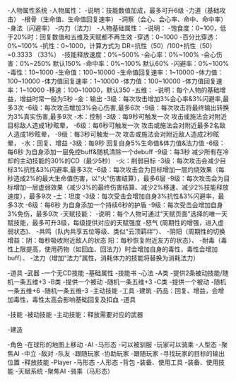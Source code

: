 -人物属性系统
  -人物属性：
    -说明：技能数值加成，最多可升6级
      -力道（基础攻击）
      -根骨（生命值、生命值回复速率）
      -洞察（会心、会心率、命中、命中率）
      -身法（闪避率）
      -内力（法力） 
  -人物基础属性：
    -说明：
      -饱食度：0~100，低于20%时：回复数值和五维及天赋都不再生效
      -穿透：0~1000
      -百分比穿透：0%~100%
      -抗性：0~1000，计算方式为  DR=抗性（50）/100+抗性（50）=0.3333 （33%）
      -技能释放速度：0%~500%
      -会心率：0%~100%
      -会心伤害：0%~250% 默认150%
      -命中率：0%~100% 默认60%
      -闪避率：0%~100%
      -毒性：10~1000
      -生命值：100~10000
      -生命值回复速率：1~10000
      -体力值：100~10000
      -体力值回复速率：1~10000
      -体力值：100~10000
      -体力值回复速率：1~10000
      -移速：100~10000，默认350
  -五维：
    -说明：每个人物的基础增益，增益时常一般为5秒
      -金：输出
        -3级：每次攻击增加3%会心率&3%闪避率,最多3次 
        -6级：每次攻击增加3%会心伤害,最多6次 
        -9级：每次攻击将最终输出转换为3%真实伤害,最多9次
      -木：控制
        -3级：每9秒可触发一次 攻击或施法会对附近目标敌人造成1秒眩晕，
        -6级：每6秒可触发一次 攻击或施法会对附近最多2名敌人造成1秒眩晕，
        -9级：每3秒可触发一次 攻击或施法会对附近敌人造成2秒眩晕，
      -水：回复、增益
        -3级：每9秒 回复自身5%生命值&体力值&法力值
        -6级：每6秒 为自身添加一层免控buff&随机清除一个debuff
        -9级：每3秒 减少所有在冷却的主动技能的30%的CD（最少5秒）
      -火：削弱目标
        -3级：每次攻击会减少目标3%抗性&3%闪避率,最多3次 
        -6级：每次攻击会为目标增加一层灼烧效果（每秒造成2%的最大生命值伤害，以“火”伤害结算），最多6层 
        -9级：每次攻击会为目标增加一层虚弱效果（减少3%的最终伤害结算、减少2%移速、减少2%技能释放速度），最多9次
      -土：坦度
        -3级：每次受击会增加自身3%抗性&3%闪避率，最多3次 
        -6级：每6秒 为自身添加一个持续6秒的护盾
        -9级：每次受击会增加自身3%免伤，最多9次 
  -天赋技能：
    -说明：每个人物可通过“天赋页面”选择的唯一天赋技能，最多可升3级，每级提供对应的天赋强度
      -怒气 (周期性的增强，进入虚弱状态)、
      -共鸣（队内共享五位等级、类似“云顶羁绊”）、
      -阴阳（周期性的切换增益：阴：每秒吸收附近敌人的状态 阳：每秒恢复附近友方的状态）、
      -耐毒（毒性上限提高，使用药物（如回血、回法力）时会增加自身的毒性，毒性会增加buff）、
      -法力（增加“法力”属性，消耗体力的技能将替换为消耗法力）

-道具
  -武器
    -一个无CD技能
    -基础属性
  -技能书 
    -心法
      -A类
        -提供2条被动技能/随机一条五维+3
      -B类
        -提供一个被动
        -随机一条五维+3
      -C类
        -提供一个被动
        -随机一条五维+6
        -随机一条五维-3
    -主动技能
  -工具
  -建筑
  -药品：回复、增益，会增加毒性，毒性太高会影响基础回复及扣血
  -道具

-技能
    -被动技能
    -主动技能：释放需要对应的武器

-建造

-角色
  -在球形的地图上移动
  -AI
    -马形态
      -可以被驯服
      -玩家可以骑乘
    -人型态
      -聚焦AI
      -中立
      -敌对
      -队友
        -跟随玩家
        -协助玩家
        -跟随玩家
        -寻找玩家的目标的输出位置
        -释放技能
  -Player
    -马形态
    -人形态
      -背包
      -装备、使用工具
      -装备、使用技能
      -天赋系统
      -聚焦AI
      -骑乘（马形态）
